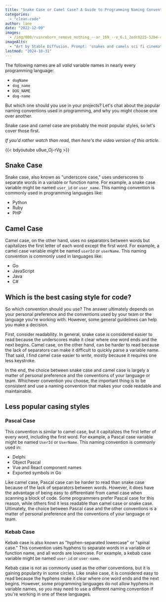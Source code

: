 ```yaml
---
title: "Snake Case or Camel Case? A Guide to Programming Naming Conventions"
categories:
  - "clean-code"
author: lane
date: "2022-12-09"
images:
  - /img/800/ruinreborn_remove_nothing_--ar_169_--v_6.1_2edc0225-52b4-4dbd-8095-3b64a206b1d2_0.png.webp
imageAlts:
  - "Art by Stable Diffusion. Prompt: 'snakes and camels sci fi cinematic'"
lastmod: "2024-10-31"
---
```


The following names are all _valid_ variable names in nearly every programming language:

- `dogName`
- `dog_name`
- `DOG_NAME`
- `dog-name`

But which one should you use in your projects? Let's chat about the popular naming conventions used in programming, and why you might choose one over another.

Snake case and camel case are probably the most popular styles, so let's cover those first.

_If you'd rather watch than read, then here's the video version of this article._

{{< bdyoutube u9ue_Oj-rVg >}}

## Snake Case

Snake case, also known as "underscore case," uses underscores to separate words in a variable or function name. For example, a snake case variable might be named `user_id` or `user_name`. This naming convention is commonly used in programming languages like:

- Python
- Ruby
- PHP

## Camel Case

Camel case, on the other hand, uses no separators between words but capitalizes the first letter of each word except the first word. For example, a camel case variable might be named `userId` or `userName`. This naming convention is commonly used in languages like:

- Go
- JavaScript
- Java
- C#

## Which is the best casing style for code?

So which convention should you use? The answer ultimately depends on your personal preference and the conventions used by your team or the language you're working with. However, some general guidelines can help you make a decision.

First, consider readability. In general, snake case is considered easier to read because the underscores make it clear where one word ends and the next begins. Camel case, on the other hand, can be harder to read because the lack of separators can make it difficult to quickly parse a variable name. That said, I find camel case easier to _write_, mostly because it requires one less keystroke.

In the end, the choice between snake case and camel case is largely a matter of personal preference and the conventions of your language or team. Whichever convention you choose, the important thing is to be consistent and use a naming convention that makes your code readable and maintainable.

## Less popular casing styles

### Pascal Case

This convention is similar to camel case, but it capitalizes the first letter of every word, including the first word. For example, a Pascal case variable might be named `UserId` or `UserName`. This naming convention is commonly used in:

- Delphi
- Object Pascal
- Vue and React component names
- Exported symbols in Go

Like camel case, Pascal case can be harder to read than snake case because of the lack of separators between words. However, it does have the advantage of being easy to differentiate from camel case when scanning a block of code. Some programmers prefer Pascal case for this reason, while others find it less readable than camel case or snake case. Ultimately, the choice between Pascal case and the other conventions is a matter of personal preference and the conventions of your language or team.

### Kebab Case

Kebab case is also known as "hyphen-separated lowercase" or "spinal case." This convention uses hyphens to separate words in a variable or function name, and all words are lowercase. For example, a kebab case variable might be named `user-id` or `user-name`.

Kebab case is not as commonly used as the other conventions, but it is gaining popularity in some circles. Like snake case, it is considered easy to read because the hyphens make it clear where one word ends and the next begins. However, some programming languages do not allow hyphens in variable names, so you may need to use a different naming convention if you're working in one of these languages.
